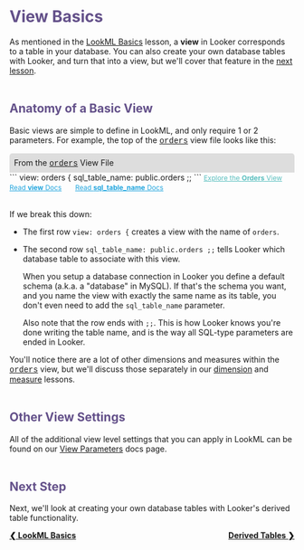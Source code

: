 <h1 style="color:rgb(100,81,138)">View Basics</h1>

As mentioned in the [LookML Basics](https://learn2.looker.com/projects/e-commerce/files/1_lookml_basics.md) lesson, a **view** in Looker corresponds to a table in your database. You can also create your own database tables with Looker, and turn that into a view, but we'll cover that feature in the [next lesson](https://learn2.looker.com/projects/e-commerce/files/3_derived_tables.md).<br /><br />



<h2 style="color:rgb(100,81,138)">Anatomy of a Basic View</h2>

Basic views are simple to define in LookML, and only require 1 or 2 parameters. For example, the top of the <a href="https://learn2.looker.com/projects/e-commerce/files/orders.view.lkml" style="font-family:Monaco,Menlo,Consolas,Courier New,monospace;">orders</a> view file looks like this:

<div style="border-radius:5px 5px 0 0;padding:8px;background-color:rgb(221,221,221);">
 From the <a href="https://learn2.looker.com/projects/e-commerce/files/orders.view.lkml" style="font-family:Monaco,Menlo,Consolas,Courier New,monospace;">orders</a> View File</a>
</div>
```
view: orders {
  sql_table_name: public.orders ;;
```
<a style="color:rgb(87,190,190);font-size:12px;margin-right:20px;" href="https://learn2.looker.com/explore/e_commerce/orders" target="_blank"><i class="fa fa-search"></i> Explore the <b>Orders</b> View</a> <a style="color:rgb(32,165,222);font-size:12px;margin-right:20px;" href="https://looker.com/docs/reference/view-params/view" target="_blank"><i class="fa fa-file-text-o"></i> Read <b>view</b> Docs</a> <a style="color:rgb(32,165,222);font-size:12px;" href="https://looker.com/docs/reference/view-params/sql_table_name-for-view" target="_blank"><i class="fa fa-file-text-o"></i> Read <b>sql_table_name</b> Docs</a><br /><br />

If we break this down:

+ The first row `view: orders {` creates a view with the name of `orders`.

+ The second row `sql_table_name: public.orders ;;` tells Looker which database table to associate with this view.

  When you setup a database connection in Looker you define a default schema (a.k.a. a "database" in MySQL). If that's the schema you want, and you name the view with exactly the same name as its table, you don't even need to add the `sql_table_name` parameter.

  Also note that the row ends with `;;`. This is how Looker knows you're done writing the table name, and is the way all SQL-type parameters are ended in Looker.

You'll notice there are a lot of other dimensions and measures within the <a href="https://learn2.looker.com/projects/e-commerce/files/orders.view.lkml" style="font-family:Monaco,Menlo,Consolas,Courier New,monospace;">orders</a> view, but we'll discuss those separately in our <a href="https://learn2.looker.com/projects/e-commerce/files/4_dimension_basics.md">dimension</a> and <a href="https://learn2.looker.com/projects/e-commerce/files/8_measure_basics.md">measure</a> lessons.<br /><br />



<h2 style="color:rgb(100,81,138)">Other View Settings</h2>

All of the additional view level settings that you can apply in LookML can be found on our [View Parameters](https://looker.com/docs/reference/view-reference) docs page.<br /><br />



<h2 style="color:rgb(100,81,138)">Next Step</h2>

Next, we'll look at creating your own database tables with Looker's derived table functionality.

<div style="float:left;font-weight:bold;">
  <a href="https://learn2.looker.com/projects/e-commerce/files/1_lookml_basics.md">&#10094; LookML Basics</a>
</div>

<div style="float:right;font-weight:bold;">
  <a href="https://learn2.looker.com/projects/e-commerce/files/3_derived_tables.md">Derived Tables &#10095;</a>
</div>
